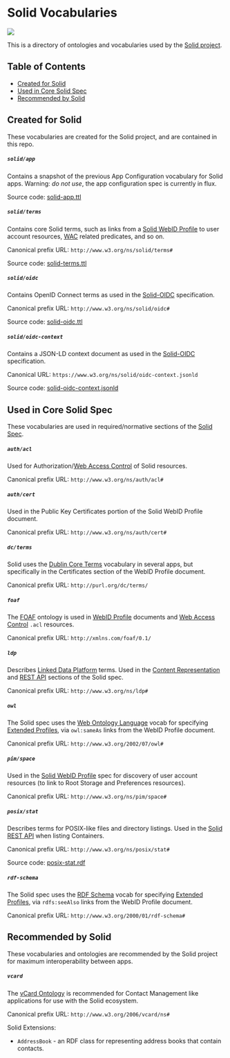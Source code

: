 # Solid Vocabularies

[![](https://img.shields.io/badge/project-Solid-7C4DFF.svg?style=flat-square)](https://github.com/solid/solid)

This is a directory of ontologies and vocabularies used by the [Solid
project](https://github.com/solid/solid).

## Table of Contents

* [Created for Solid](#created-for-solid)
* [Used in Core Solid Spec](#used-in-core-solid-spec)
* [Recommended by Solid](#recommended-by-solid)

## Created for Solid

These vocabularies are created for the Solid project, and are contained in this
repo.

##### `solid/app`
Contains a snapshot of the previous App Configuration vocabulary for Solid apps.
Warning: *do not use*, the app configuration spec is currently in flux.

Source code: [solid-app.ttl](solid-app.ttl)

##### `solid/terms`
Contains core Solid terms, such as links from a [Solid WebID
Profile](https://github.com/solid/solid-spec#webid-profile-documents) to user
account resources, [WAC](https://github.com/solid/solid-spec#web-access-control)
related predicates, and so on.

Canonical prefix URL: `http://www.w3.org/ns/solid/terms#`

Source code: [solid-terms.ttl](solid-terms.ttl)

##### `solid/oidc`
Contains OpenID Connect terms as used in the [Solid-OIDC](https://solid.github.io/authentication-panel/solid-oidc/)
specification.

Canonical prefix URL: `http://www.w3.org/ns/solid/oidc#`

Source code: [solid-oidc.ttl](solid-oidc.ttl)

##### `solid/oidc-context`
Contains a JSON-LD context document as used in the [Solid-OIDC](https://solid.github.io/authentication-panel/solid-oidc/)
specification.

Canonical URL: `https://www.w3.org/ns/solid/oidc-context.jsonld`

Source code: [solid-oidc-context.jsonld](solid-oidc-context.jsonld)

## Used in Core Solid Spec

These vocabularies are used in required/normative sections of the [Solid
Spec](https://github.com/solid/solid-spec).

##### `auth/acl`
Used for Authorization/[Web Access
Control](https://github.com/solid/solid-spec#web-access-control) of Solid
resources.

Canonical prefix URL: `http://www.w3.org/ns/auth/acl#`

##### `auth/cert`
Used in the Public Key Certificates portion of the Solid WebID Profile document.

Canonical prefix URL: `http://www.w3.org/ns/auth/cert#`

##### `dc/terms`
Solid uses the [Dublin Core Terms](http://dublincore.org/documents/dcmi-terms/)
vocabulary in several apps, but specifically in the Certificates section of the
WebID Profile document.

Canonical prefix URL: `http://purl.org/dc/terms/`

##### `foaf`
The [FOAF](http://xmlns.com/foaf/spec/) ontology is used in [WebID
Profile](https://github.com/solid/solid-spec#webid-profile-documents)
documents and [Web Access
Control](https://github.com/solid/solid-spec#web-access-control) `.acl`
resources.

Canonical prefix URL: `http://xmlns.com/foaf/0.1/`

##### `ldp`
Describes [Linked Data Platform](https://www.w3.org/TR/ldp/) terms.
Used in the [Content
Representation](https://github.com/solid/solid-spec#content-representation) and
[REST API](https://github.com/solid/solid-spec#https-rest-api) sections of the
Solid spec.

Canonical prefix URL: `http://www.w3.org/ns/ldp#`

##### `owl`
The Solid spec uses the [Web Ontology
Language](https://www.w3.org/standards/techs/owl#w3c_all) vocab for specifying
[Extended
Profiles](https://github.com/solid/solid-spec/blob/master/solid-webid-profiles.md#extended-profile),
via `owl:sameAs` links from the WebID Profile document.

Canonical prefix URL: `http://www.w3.org/2002/07/owl#`

##### `pim/space`
Used in the [Solid WebID
Profile](https://github.com/solid/solid-spec#webid-profile-documents) spec
for discovery of user account resources (to link to Root Storage and Preferences
resources).

Canonical prefix URL: `http://www.w3.org/ns/pim/space#`

##### `posix/stat`
Describes terms for POSIX-like files and directory listings.
Used in the [Solid REST API](https://github.com/solid/solid-spec#https-rest-api)
when listing Containers.

Canonical prefix URL: `http://www.w3.org/ns/posix/stat#`

Source code: [posix-stat.rdf](posix-stat.rdf)

##### `rdf-schema`
The Solid spec uses the [RDF Schema](https://www.w3.org/TR/rdf-schema/) vocab
for specifying [Extended
Profiles](https://github.com/solid/solid-spec/blob/master/solid-webid-profiles.md#extended-profile),
via `rdfs:seeAlso` links from the WebID Profile document.

Canonical prefix URL: `http://www.w3.org/2000/01/rdf-schema#`

## Recommended by Solid

These vocabularies and ontologies are recommended by the Solid project for
maximum interoperability between apps.

##### `vcard`
The [vCard Ontology](https://www.w3.org/TR/vcard-rdf/) is recommended for
Contact Management like applications for use with the Solid ecosystem.

Canonical prefix URL: `http://www.w3.org/2006/vcard/ns#`

Solid Extensions:

* `AddressBook` - an RDF class for representing address books that contain
  contacts.
